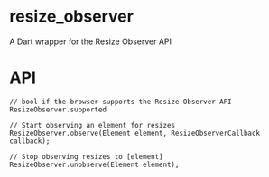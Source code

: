 # resize_observer
A Dart wrapper for the Resize Observer API

# API
```
// bool if the browser supports the Resize Observer API
ResizeObserver.supported

// Start observing an element for resizes
ResizeObserver.observe(Element element, ResizeObserverCallback callback);

// Stop observing resizes to [element]
ResizeObserver.unobserve(Element element);
```
